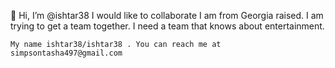  👋 Hi, I’m @ishtar38 I would like to collaborate 
 I am from Georgia raised.
 I am trying to get a team together.
 I need a team that knows about entertainment.
 
 
    My name ishtar38/ishtar38 . You can reach me at simpsontasha497@gmail.com
 
